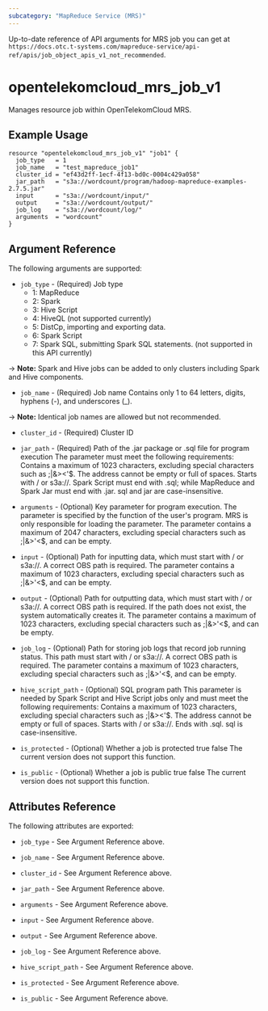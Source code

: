 ```yaml
---
subcategory: "MapReduce Service (MRS)"
---
```


Up-to-date reference of API arguments for MRS job you can get at
`https://docs.otc.t-systems.com/mapreduce-service/api-ref/apis/job_object_apis_v1_not_recommended`.

# opentelekomcloud_mrs_job_v1

Manages resource job within OpenTelekomCloud MRS.

## Example Usage

```hcl
resource "opentelekomcloud_mrs_job_v1" "job1" {
  job_type   = 1
  job_name   = "test_mapreduce_job1"
  cluster_id = "ef43d2ff-1ecf-4f13-bd0c-0004c429a058"
  jar_path   = "s3a://wordcount/program/hadoop-mapreduce-examples-2.7.5.jar"
  input      = "s3a://wordcount/input/"
  output     = "s3a://wordcount/output/"
  job_log    = "s3a://wordcount/log/"
  arguments  = "wordcount"
}
```

## Argument Reference

The following arguments are supported:

* `job_type` - (Required) Job type
  * 1: MapReduce
  * 2: Spark
  * 3: Hive Script
  * 4: HiveQL (not supported currently)
  * 5: DistCp, importing and exporting data.
  * 6: Spark Script
  * 7: Spark SQL, submitting Spark SQL statements. (not supported in this  API currently)

-> **Note:** Spark and Hive jobs can be added to only clusters including Spark and Hive components.

* `job_name` - (Required) Job name Contains only 1 to 64 letters, digits, hyphens
  (-), and underscores (_).

-> **Note:** Identical job names are allowed but not recommended.

* `cluster_id` - (Required) Cluster ID

* `jar_path` - (Required) Path of the .jar package or .sql file for program
  execution The parameter must meet the following requirements: Contains a maximum
  of 1023 characters, excluding special characters such as ;|&><'$. The address
  cannot be empty or full of spaces. Starts with / or s3a://. Spark Script must
  end with .sql; while MapReduce and Spark Jar must end with .jar. sql and jar
  are case-insensitive.

* `arguments` - (Optional) Key parameter for program execution. The parameter
  is specified by the function of the user's program. MRS is only responsible
  for loading the parameter. The parameter contains a maximum of 2047 characters,
  excluding special characters such as ;|&>'<$, and can be empty.

* `input` - (Optional) Path for inputting data, which must start with / or s3a://.
  A correct OBS path is required. The parameter contains a maximum of 1023 characters,
  excluding special characters such as ;|&>'<$, and can be empty.

* `output` - (Optional) Path for outputting data, which must start with / or
  s3a://. A correct OBS path is required. If the path does not exist, the system
  automatically creates it. The parameter contains a maximum of 1023 characters,
  excluding special characters such as ;|&>'<$, and can be empty.

* `job_log` - (Optional) Path for storing job logs that record job running status.
  This path must start with / or s3a://. A correct OBS path is required. The parameter
  contains a maximum of 1023 characters, excluding special characters such as
  ;|&>'<$, and can be empty.

* `hive_script_path` - (Optional) SQL program path This parameter is needed
  by Spark Script and Hive Script jobs only and must meet the following requirements:
  Contains a maximum of 1023 characters, excluding special characters such as
  ;|&><'$. The address cannot be empty or full of spaces. Starts with / or s3a://.
  Ends with .sql. sql is case-insensitive.

* `is_protected` - (Optional) Whether a job is protected true false The current
  version does not support this function.

* `is_public` - (Optional) Whether a job is public true false The current version
  does not support this function.

## Attributes Reference

The following attributes are exported:

* `job_type` - See Argument Reference above.

* `job_name` - See Argument Reference above.

* `cluster_id` - See Argument Reference above.

* `jar_path` - See Argument Reference above.

* `arguments` - See Argument Reference above.

* `input` - See Argument Reference above.

* `output` - See Argument Reference above.

* `job_log` - See Argument Reference above.

* `hive_script_path` - See Argument Reference above.

* `is_protected` - See Argument Reference above.

* `is_public` - See Argument Reference above.
